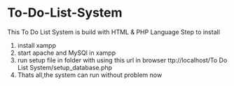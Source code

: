 # To-Do-List-System
This  To Do List System is build with HTML &amp; PHP Language
Step to install
1) install xampp
2) start apache and MySQl in xampp
3) run setup file in folder with using this url in browser ttp://localhost/To Do List System/setup_database.php
4) Thats all,the system can run without problem now 

